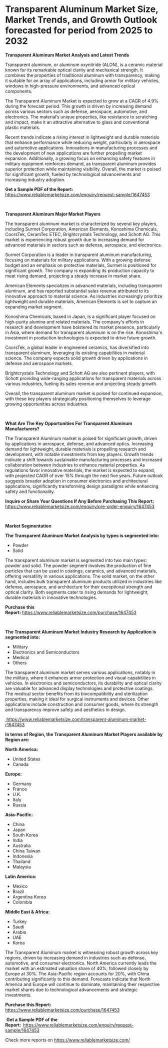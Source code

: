 <p><h1>Transparent Aluminum Market Size, Market Trends, and Growth Outlook forecasted for period from 2025 to 2032</h1></p><p><strong>Transparent Aluminum Market Analysis and Latest Trends</strong></p>
<p><p>Transparent aluminum, or aluminum oxynitride (ALON), is a ceramic material known for its remarkable optical clarity and mechanical strength. It combines the properties of traditional aluminum with transparency, making it suitable for an array of applications, including armor for military vehicles, windows in high-pressure environments, and advanced optical components.</p><p>The Transparent Aluminum Market is expected to grow at a CAGR of 4.9% during the forecast period. This growth is driven by increasing demand across various sectors such as defense, aerospace, automotive, and electronics. The material’s unique properties, like resistance to scratching and impact, make it an attractive alternative to glass and conventional plastic materials.</p><p>Recent trends indicate a rising interest in lightweight and durable materials that enhance performance while reducing weight, particularly in aerospace and automotive applications. Innovations in manufacturing processes and the development of new applications are further propelling market expansion. Additionally, a growing focus on enhancing safety features in military equipment reinforces demand, as transparent aluminum provides superior protection while maintaining visibility. Overall, the market is poised for significant growth, fueled by technological advancements and increasing industry adoption.</p></p>
<p><strong>Get a Sample PDF of the Report:&nbsp;</strong> <a href="https://www.reliablemarketsize.com/enquiry/request-sample/1647453?utm_campaign=2245&utm_medium=2&utm_source=Github&utm_content=ia&utm_term=30012025&utm_id=transparent-aluminum">https://www.reliablemarketsize.com/enquiry/request-sample/1647453</a></p>
<p>&nbsp;</p>
<p><strong>Transparent Aluminum Major Market Players</strong></p>
<p><p>The transparent aluminum market is characterized by several key players, including Surmet Corporation, American Elements, Konoshima Chemicals, CoorsTek, CeramTec ETEC, Brightcrystals Technology, and Schott AG. This market is experiencing robust growth due to increasing demand for advanced materials in sectors such as defense, aerospace, and electronics.</p><p>Surmet Corporation is a leader in transparent aluminum manufacturing, focusing on materials for military applications. With a growing defense budget and an emphasis on protective materials, Surmet is positioned for significant growth. The company is expanding its production capacity to meet rising demand, projecting a steady increase in market share.</p><p>American Elements specializes in advanced materials, including transparent aluminum, and has reported substantial sales revenue attributed to its innovative approach to material science. As industries increasingly prioritize lightweight and durable materials, American Elements is set to capture an expanding market segment.</p><p>Konoshima Chemicals, based in Japan, is a significant player focused on high-purity alumina and related materials. The company's efforts in research and development have bolstered its market presence, particularly in Asia, where demand for transparent aluminum is on the rise. Konoshima's investment in production technologies is expected to drive future growth.</p><p>CoorsTek, a global leader in engineered ceramics, has diversified into transparent aluminum, leveraging its existing capabilities in material science. The company expects solid growth driven by applications in defense and aerospace markets.</p><p>Brightcrystals Technology and Schott AG are also pertinent players, with Schott providing wide-ranging applications for transparent materials across various industries, fueling its sales revenue and projecting steady growth.</p><p>Overall, the transparent aluminum market is poised for continued expansion, with these key players strategically positioning themselves to leverage growing opportunities across industries.</p></p>
<p>&nbsp;</p>
<p><strong>What Are The Key Opportunities For Transparent Aluminum Manufacturers?</strong></p>
<p><p>The Transparent Aluminum market is poised for significant growth, driven by applications in aerospace, defense, and advanced optics. Increasing demand for lightweight, durable materials is propelling research and development, with notable investments from key players. Growth trends indicate a shift towards sustainable manufacturing processes and increased collaboration between industries to enhance material properties. As regulations favor innovative materials, the market is expected to expand, with projected CAGR of over 15% through the next five years. Future outlook suggests broader adoption in consumer electronics and architectural applications, significantly transforming design paradigms while enhancing safety and functionality.</p></p>
<p><strong>Inquire or Share Your Questions If Any Before Purchasing This Report:</strong> <a href="https://www.reliablemarketsize.com/enquiry/pre-order-enquiry/1647453?utm_campaign=2245&utm_medium=2&utm_source=Github&utm_content=ia&utm_term=30012025&utm_id=transparent-aluminum">https://www.reliablemarketsize.com/enquiry/pre-order-enquiry/1647453</a></p>
<p>&nbsp;</p>
<p><strong>Market Segmentation</strong></p>
<p><strong>The Transparent Aluminum Market Analysis by types is segmented into:</strong></p>
<p><ul><li>Powder</li><li>Solid</li></ul></p>
<p><p>The transparent aluminum market is segmented into two main types: powder and solid. The powder segment involves the production of fine particles that can be used in coatings, ceramics, and advanced materials, offering versatility in various applications. The solid market, on the other hand, includes bulk transparent aluminum products utilized in industries like defense, aerospace, and architecture for their exceptional strength and optical clarity. Both segments cater to rising demands for lightweight, durable materials in innovative technologies.</p></p>
<p><strong>Purchase this Report:&nbsp;</strong><a href="https://www.reliablemarketsize.com/purchase/1647453?utm_campaign=2245&utm_medium=2&utm_source=Github&utm_content=ia&utm_term=30012025&utm_id=transparent-aluminum">https://www.reliablemarketsize.com/purchase/1647453</a></p>
<p>&nbsp;</p>
<p><strong>The Transparent Aluminum Market Industry Research by Application is segmented into:</strong></p>
<p><ul><li>Military</li><li>Electronics and Semiconductors</li><li>Medical</li><li>Others</li></ul></p>
<p><p>The transparent aluminum market serves various applications, notably in the military, where it enhances armor protection and visual capabilities in vehicles. In electronics and semiconductors, its durability and optical clarity are valuable for advanced display technologies and protective coatings. The medical sector benefits from its biocompatibility and sterilization properties, making it ideal for surgical instruments and devices. Other applications include construction and consumer goods, where its strength and transparency improve safety and aesthetics in design.</p></p>
<p><a href="https://www.reliablemarketsize.com/transparent-aluminum-market-r1647453?utm_campaign=2245&utm_medium=2&utm_source=Github&utm_content=ia&utm_term=30012025&utm_id=transparent-aluminum">&nbsp;https://www.reliablemarketsize.com/transparent-aluminum-market-r1647453</a></p>
<p><strong>In terms of Region, the Transparent Aluminum Market Players available by Region are:</strong></p>
<p>
    <p> <strong> North America: </strong>
        <ul>
            <li>United States</li>
            <li>Canada</li>
        </ul>
        </p> 
    <p> <strong> Europe: </strong>
        <ul>
            <li>Germany</li>
            <li>France</li>
            <li>U.K.</li>
            <li>Italy</li>
            <li>Russia</li>
        </ul>
        </p> 
    <p> <strong> Asia-Pacific: </strong>
        <ul>
            <li>China</li>
            <li>Japan</li>
            <li>South Korea</li>
            <li>India</li>
            <li>Australia</li>
            <li>China Taiwan</li>
            <li>Indonesia</li>
            <li>Thailand</li>
            <li>Malaysia</li>
        </ul>
        </p> 
    <p> <strong> Latin America: </strong>
        <ul>
            <li>Mexico</li>
            <li>Brazil</li>
            <li>Argentina Korea</li>
            <li>Colombia</li>
        </ul>
        </p> 
    <p> <strong> Middle East & Africa: </strong>
        <ul>
            <li>Turkey</li>
            <li>Saudi</li>
            <li>Arabia</li>
            <li>UAE</li>
            <li>Korea</li>
        </ul>
    </p>
    </p>
<p><p>The Transparent Aluminum market is witnessing robust growth across key regions, driven by increasing demand in industries such as defense, automotive, and consumer electronics. North America currently leads the market with an estimated valuation share of 40%, followed closely by Europe at 30%. The Asia-Pacific region accounts for 20%, with China contributing significantly to this demand. Forecasts indicate that North America and Europe will continue to dominate, maintaining their respective market shares due to technological advancements and strategic investments.</p></p>
<p><strong>Purchase this Report: </strong><a href="https://www.reliablemarketsize.com/purchase/1647453?utm_campaign=2245&utm_medium=2&utm_source=Github&utm_content=ia&utm_term=30012025&utm_id=transparent-aluminum">https://www.reliablemarketsize.com/purchase/1647453</a></p>
<p>&nbsp;<strong>Get a Sample PDF of the Report:&nbsp;&nbsp;</strong><a href="https://www.reliablemarketsize.com/enquiry/request-sample/1647453?utm_campaign=2245&utm_medium=2&utm_source=Github&utm_content=ia&utm_term=30012025&utm_id=transparent-aluminum">https://www.reliablemarketsize.com/enquiry/request-sample/1647453</a></p>
<p><strong></strong></p>
<p>Check more reports on <a href="https://www.reliablemarketsize.com/?utm_campaign=2245&utm_medium=2&utm_source=Github&utm_content=ia&utm_term=30012025&utm_id=transparent-aluminum">https://www.reliablemarketsize.com/</a></p>